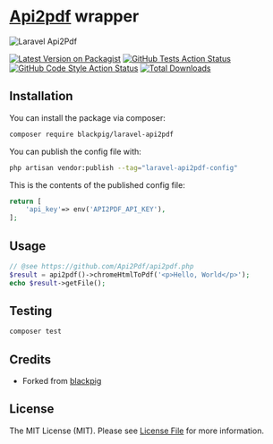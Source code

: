 # [Api2pdf](https://api2pdf.com) wrapper

![Laravel Api2Pdf](https://banners.beyondco.de/laravel-api2pdf.png?theme=light&packageManager=composer+require&packageName=blackpig%2Flaravel-api2pdf&pattern=bankNote&style=style_1&description=Use+Api2Pdf+in+your+Laravel+apps&md=1&showWatermark=0&fontSize=100px&images=https%3A%2F%2Flaravel.com%2Fimg%2Flogomark.min.svg)

[![Latest Version on Packagist](https://img.shields.io/packagist/v/blackpig/laravel-api2pdf.svg?style=flat-square)](https://packagist.org/packages/blackpig/laravel-api2pdf)
[![GitHub Tests Action Status](https://img.shields.io/github/workflow/status/blackpig/laravel-api2pdf/run-tests?label=tests)](https://github.com/blackpig/laravel-api2pdf/actions?query=workflow%3Arun-tests+branch%3Amain)
[![GitHub Code Style Action Status](https://img.shields.io/github/workflow/status/blackpig/laravel-api2pdf/Check%20&%20fix%20styling?label=code%20style)](https://github.com/blackpig/laravel-api2pdf/actions?query=workflow%3A"Check+%26+fix+styling"+branch%3Amain)
[![Total Downloads](https://img.shields.io/packagist/dt/blackpig/laravel-api2pdf.svg?style=flat-square)](https://packagist.org/packages/blackpig/laravel-api2pdf)


## Installation

You can install the package via composer:

```bash
composer require blackpig/laravel-api2pdf
```

You can publish the config file with:

```bash
php artisan vendor:publish --tag="laravel-api2pdf-config"
```

This is the contents of the published config file:

```php
return [
    'api_key'=> env('API2PDF_API_KEY'),
];
```

## Usage

```php
// @see https://github.com/Api2Pdf/api2pdf.php
$result = api2pdf()->chromeHtmlToPdf('<p>Hello, World</p>');
echo $result->getFile();
```

## Testing

```bash
composer test
```

## Credits

-   Forked from [blackpig](https://github.com/blackpig/laravel-api2pdf)

## License

The MIT License (MIT). Please see [License File](LICENSE.md) for more information.
